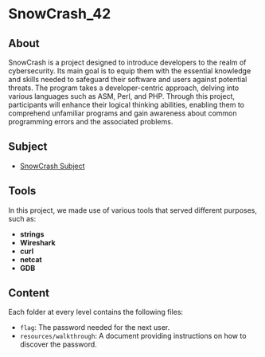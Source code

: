 # SnowCrash_42

## About

SnowCrash is a project designed to introduce developers to the realm of cybersecurity. Its main goal is to equip them with the essential knowledge and skills needed to safeguard their software and users against potential threats. The program takes a developer-centric approach, delving into various languages such as ASM, Perl, and PHP. Through this project, participants will enhance their logical thinking abilities, enabling them to comprehend unfamiliar programs and gain awareness about common programming errors and the associated problems.

## Subject
+ [SnowCrash Subject](/SnowCrash_subject.pdf)

## Tools

In this project, we made use of various tools that served different purposes, such as:
- **strings**
- **Wireshark**
- **curl**
- **netcat**
- **GDB**

## Content

Each folder at every level contains the following files:

- `flag`: The password needed for the next user.
- `resources/walkthrough`: A document providing instructions on how to discover the password.
